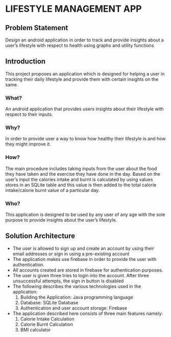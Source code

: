 # LIFESTYLE MANAGEMENT APP

## Problem Statement
Design an android application in order to track and provide insights about a user’s lifestyle with respect to health using graphs and utility functions

## Introduction
This project proposes an application which is designed for helping a user in tracking their daily lifestyle and provide them with certain insights on the same.
### What?
An android application that provides users insights about their lifestyle with
respect to their inputs.
### Why?
In order to provide user a way to know how healthy their lifestyle is and how
they might improve it.
### How?
The main procedure includes taking inputs from the user about the food they
have taken and the exercise they have done in the day. Based on the user’s
input the calories intake and burnt is calculated by using values stores in an
SQLite table and this value is then added to the total calorie intake/calorie
burnt value of a particular day.
### Who?
This application is designed to be used by any user of any age with the sole
purpose to provide insights about the user’s lifestyle.

## Solution Architecture
* The user is allowed to sign up and create an account by using their email addresses or sign in using a pre-existing account
* The application makes use firebase in order to provide the user with authentication.
* All accounts created are stored in firebase for authentication purposes.
* The user is given three tries to login into the account. After three unsuccessful attempts, the sign in button is disabled
* The following describes the various technologies used in the application:
    1. Building the Application: Java programming language
    2. Database: SQLite Database
    3. Authentication and user account storage: Firebase
* The application described here consists of three main features namely:
  1. Calorie Intake Calculation
  2. Calorie Burnt Calculation
  3. BMI calculator
